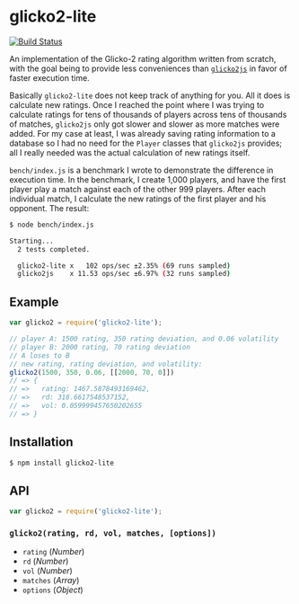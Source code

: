 # glicko2-lite

[![Build Status][travis-svg]][travis]

An implementation of the Glicko-2 rating algorithm written from scratch, with
the goal being to provide less conveniences than [`glicko2js`][1] in favor of
faster execution time.

Basically `glicko2-lite` does not keep track of anything for you. All it does
is calculate new ratings. Once I reached the point where I was trying to
calculate ratings for tens of thousands of players across tens of thousands of
matches, `glicko2js` only got slower and slower as more matches were added. For
my case at least, I was already saving rating information to a database so I had
no need for the `Player` classes that `glicko2js` provides; all I really needed
was the actual calculation of new ratings itself.

`bench/index.js` is a benchmark I wrote to demonstrate the difference in
execution time. In the benchmark, I create 1,000 players, and have the first
player play a match against each of the other 999 players. After each individual
match, I calculate the new ratings of the first player and his opponent. The
result:

``` sh
$ node bench/index.js

Starting...
  2 tests completed.

  glicko2-lite x   102 ops/sec ±2.35% (69 runs sampled)
  glicko2js    x 11.53 ops/sec ±6.97% (32 runs sampled)
```

   [1]: https://github.com/mmai/glicko2js

## Example

``` javascript
var glicko2 = require('glicko2-lite');

// player A: 1500 rating, 350 rating deviation, and 0.06 volatility
// player B: 2000 rating, 70 rating deviation
// A loses to B
// new rating, rating deviation, and volatility:
glicko2(1500, 350, 0.06, [[2000, 70, 0]])
// => {
// =>   rating: 1467.5878493169462,
// =>   rd: 318.6617548537152,
// =>   vol: 0.059999457650202655
// => }

```

## Installation

``` bash
$ npm install glicko2-lite
```

## API

``` javascript
var glicko2 = require('glicko2-lite');
```

### `glicko2(rating, rd, vol, matches, [options])`

  - `rating` (_Number_)
  - `rd` (_Number_)
  - `vol` (_Number_)
  - `matches` (_Array_)
  - `options` (_Object_)


   [travis]: https://travis-ci.org/KenanY/glicko2-lite
   [travis-svg]: https://img.shields.io/travis/KenanY/glicko2-lite.svg

